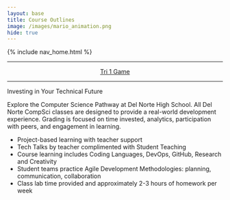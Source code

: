 ```yaml
---
layout: base
title: Course Outlines
image: /images/mario_animation.png
hide: true
---
```


<!-- Liquid:  statements -->

<!-- Include submenu from _includes to top of pages -->
{% include nav_home.html %}

---
<!--- Concatenation of site URL to frontmatter image  --->

<!--- HTML for page contains <p> tag named "Mario" and class properties for a "sprite"  -->
  
<!--- Embedded Cascading Style Sheet (CSS) rules, 
        define how HTML elements look 
--->

<!--- Embedded executable code--->
<p style="text-align: center;">
        <a href="https://tvick22.github.io/MORTal_Combat_Game/">Tri 1 Game</a>
</p>

---

Investing in Your Technical Future

Explore the Computer Science Pathway at Del Norte High School. All Del Norte CompSci classes are designed to provide a real-world development experience. Grading is focused on time invested, analytics, participation with peers, and engagement in learning.

- Project-based learning with teacher support
- Tech Talks by teacher complimented with Student Teaching
- Course learning includes Coding Languages, DevOps, GitHub, Research and Creativity
- Student teams practice Agile Development Methodologies: planning, communication, collaboration
- Class lab time provided and approximately 2-3 hours of homework per week
